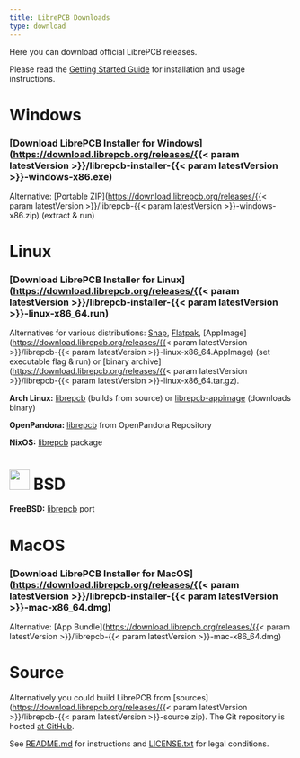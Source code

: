 ```yaml
---
title: LibrePCB Downloads
type: download
---
```


Here you can download official LibrePCB releases.

Please read the [Getting Started Guide](https://docs.librepcb.org/#gettingstarted-installation)
for installation and usage instructions.

# <i class="icon-windows8"></i> Windows

### <i class="icon-install"></i> [Download LibrePCB Installer for Windows](https://download.librepcb.org/releases/{{< param latestVersion >}}/librepcb-installer-{{< param latestVersion >}}-windows-x86.exe)

Alternative: [Portable ZIP](https://download.librepcb.org/releases/{{< param latestVersion >}}/librepcb-{{< param latestVersion >}}-windows-x86.zip) (extract & run)


# <i class="icon-tux"></i> Linux

### <i class="icon-install"></i> [Download LibrePCB Installer for Linux](https://download.librepcb.org/releases/{{< param latestVersion >}}/librepcb-installer-{{< param latestVersion >}}-linux-x86_64.run)

Alternatives for various distributions:
[Snap](https://snapcraft.io/librepcb),
[Flatpak](https://flathub.org/apps/details/org.librepcb.LibrePCB),
[AppImage](https://download.librepcb.org/releases/{{< param latestVersion >}}/librepcb-{{< param latestVersion >}}-linux-x86_64.AppImage)
(set executable flag & run) or
[binary archive](https://download.librepcb.org/releases/{{< param latestVersion >}}/librepcb-{{< param latestVersion >}}-linux-x86_64.tar.gz).

**Arch Linux:** [librepcb](https://aur.archlinux.org/packages/librepcb/) (builds from source)
or [librepcb-appimage](https://aur.archlinux.org/packages/librepcb-appimage/) (downloads binary)

**OpenPandora:** [librepcb](https://repo.openpandora.org/?page=detail&app=librepcb)
from OpenPandora Repository

**NixOS:** [librepcb](https://nixos.org/nixos/packages.html#librepcb) package


# <img src="/img/bsd.svg" width="36" height="36"> BSD

**FreeBSD:** [librepcb](https://www.freshports.org/cad/librepcb/) port


# <i class="icon-apple"></i> MacOS

### <i class="icon-install"></i> [Download LibrePCB Installer for MacOS](https://download.librepcb.org/releases/{{< param latestVersion >}}/librepcb-installer-{{< param latestVersion >}}-mac-x86_64.dmg)

Alternative: [App Bundle](https://download.librepcb.org/releases/{{< param latestVersion >}}/librepcb-{{< param latestVersion >}}-mac-x86_64.dmg)


# <i class="icon-code"></i> Source

Alternatively you could build LibrePCB from
[sources](https://download.librepcb.org/releases/{{< param latestVersion >}}/librepcb-{{< param latestVersion >}}-source.zip).
The Git repository is hosted [at GitHub](https://github.com/LibrePCB/LibrePCB).

See [README.md](https://github.com/LibrePCB/LibrePCB/blob/master/README.md)
for instructions and
[LICENSE.txt](https://github.com/LibrePCB/LibrePCB/blob/master/LICENSE.txt)
for legal conditions.
